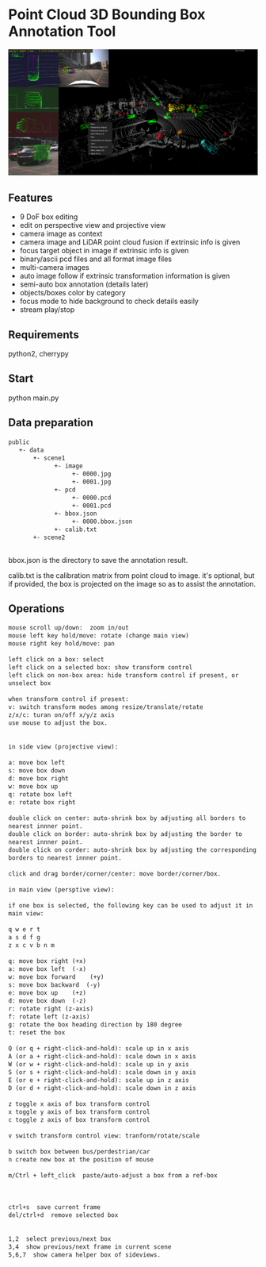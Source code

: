 # Point Cloud 3D Bounding Box Annotation Tool


![screenshot](./doc/pcd_label.png)

## Features

- 9 DoF box editing
- edit on perspective view and projective view
- camera image as context
- camera image and LiDAR point cloud fusion if extrinsic info is given
- focus target object in image if extrinsic info is given
- binary/ascii pcd files and all format image files
- multi-camera images
- auto image follow if extrinsic transformation information is given
- semi-auto box annotation (details later)
- objects/boxes color by category
- focus mode to hide background to check details easily
- stream play/stop




## Requirements

python2, cherrypy


## Start
python main.py


## Data preparation

````
public
   +- data
       +- scene1
             +- image
                  +- 0000.jpg
                  +- 0001.jpg
             +- pcd
                  +- 0000.pcd
                  +- 0001.pcd
             +- bbox.json
                  +- 0000.bbox.json
             +- calib.txt
       +- scene2
             
````

bbox.json is the directory to save the annotation result.

calib.txt is the calibration matrix from point cloud to image. it's optional, but if provided, the box is projected on the image so as to assist the annotation.

## Operations

```
mouse scroll up/down:  zoom in/out
mouse left key hold/move: rotate (change main view)
mouse right key hold/move: pan

left click on a box: select
left click on a selected box: show transform control
left click on non-box area: hide transform control if present, or unselect box

when transform control if present:
v: switch transform modes among resize/translate/rotate
z/x/c: turan on/off x/y/z axis
use mouse to adjust the box.


in side view (projective view):

a: move box left
s: move box down
d: move box right
w: move box up
q: rotate box left
e: rotate box right

double click on center: auto-shrink box by adjusting all borders to nearest innner point.
double click on border: auto-shrink box by adjusting the border to nearest innner point.
double click on corder: auto-shrink box by adjusting the corresponding borders to nearest innner point.

click and drag border/corner/center: move border/corner/box.

in main view (persptive view):

if one box is selected, the following key can be used to adjust it in main view:

q w e r t
a s d f g
z x c v b n m

q: move box right (+x)
a: move box left  (-x)
w: move box forward    (+y)
s: move box backward  (-y)
e: move box up    (+z)
d: move box down  (-z)
r: rotate right (z-axis)
f: rotate left (z-axis)
g: rotate the box heading direction by 180 degree
t: reset the box

Q (or q + right-click-and-hold): scale up in x axis
A (or a + right-click-and-hold): scale down in x axis
W (or w + right-click-and-hold): scale up in y axis
S (or s + right-click-and-hold): scale down in y axis
E (or e + right-click-and-hold): scale up in z axis
D (or d + right-click-and-hold): scale down in z axis

z toggle x axis of box transform control
x toggle y axis of box transform control
c toggle z axis of box transform control

v switch transform control view: tranform/rotate/scale

b switch box between bus/perdestrian/car
n create new box at the position of mouse

m/Ctrl + left_click  paste/auto-adjust a box from a ref-box



ctrl+s  save current frame
del/ctrl+d  remove selected box


1,2  select previous/next box
3,4  show previous/next frame in current scene
5,6,7  show camera helper box of sideviews.

```
